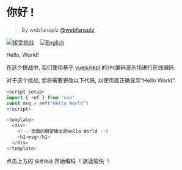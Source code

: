 <!--info-header-start--><h1>你好 !</h1><blockquote><p>By webfansplz <a href="https://github.com/webfansplz" target="_blank">@webfansplz</a></p></blockquote><p><a href="https://sfc.vuejs.org/#eyJBcHAudnVlIjoiPHNjcmlwdCBzZXR1cD5cbmltcG9ydCB7IHJlZiB9IGZyb20gXCJ2dWVcIlxuY29uc3QgbXNnID0gcmVmKFwiSGVsbG8gV29ybGRcIilcbjwvc2NyaXB0PlxuXG48dGVtcGxhdGU+XG4gIDxkaXY+XG4gICAgPGgxPm1zZzwvaDE+XG4gIDwvZGl2PlxuPC90ZW1wbGF0ZT5cbiJ9" target="_blank"><img src="https://img.shields.io/badge/-%E6%8E%A5%E5%8F%97%E6%8C%91%E6%88%98-213547?logo=vue.js&logoColor=42b883" alt="接受挑战"/></a> &nbsp;&nbsp;&nbsp;<a href="./README.md" target="_blank"><img src="https://img.shields.io/badge/-English-gray" alt="English"/></a> </p><!--info-header-end-->

Hello, World!

在这个挑战中, 我们使用基于 [vuejs/repl](https://github.com/vuejs/repl) 的`SFC`编码游乐场进行在线编码.

对于这个挑战, 您将需要更改以下代码, 以使页面正确显示“Hello World”.

```ts
<script setup>
import { ref } from "vue"
const msg = ref("Hello World")
</script>

<template>
  <div>
    <!-- 页面的期望输出是Hello World -->
    <h1>msg</h1>
  </div>
</template>

```

点击上方的 `接受挑战` 开始编码 ！旅途愉快 ！

